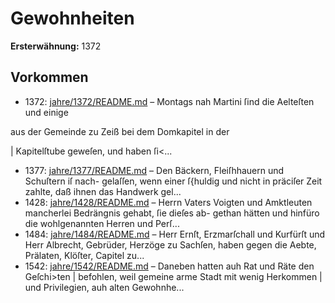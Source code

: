 # Gewohnheiten

**Ersterwähnung:** 1372

## Vorkommen
- 1372: [jahre/1372/README.md](../jahre/1372/README.md) – Montags nah Martini ſind die Aelteſten und einige

aus der Gemeinde zu Zeiß bei dem Domkapitel in der

| Kapitelſtube geweſen, und haben ſi<...
- 1377: [jahre/1377/README.md](../jahre/1377/README.md) – Den Bäckern, Fleiſhhauern und Schuſtern iſ nach-
gelaſſen, wenn einer ſ{huldig und nicht in präciſer Zeit
zahlte, daß ihnen das Handwerk gel...
- 1428: [jahre/1428/README.md](../jahre/1428/README.md) – Herrn Vaters Voigten und
Amktleuten mancherlei Bedrängnis gehabt, ſie dieſes ab-
gethan hätten und hinfüro die wohlgenannten Herren und
Perſ...
- 1484: [jahre/1484/README.md](../jahre/1484/README.md) – Herr Ernſt, Erzmarſchall und Kurfürſt und Herr
Albrecht, Gebrüder, Herzöge zu Sachſen, haben gegen die
Aebte, Prälaten, Klöſter, Capitel zu...
- 1542: [jahre/1542/README.md](../jahre/1542/README.md) – Daneben hatten auh Rat und Räte den Geſchi>ten |
befohlen, weil gemeine arme Stadt mit wenig Herkommen |
und Privilegien, auh alten Gewohnhe...
